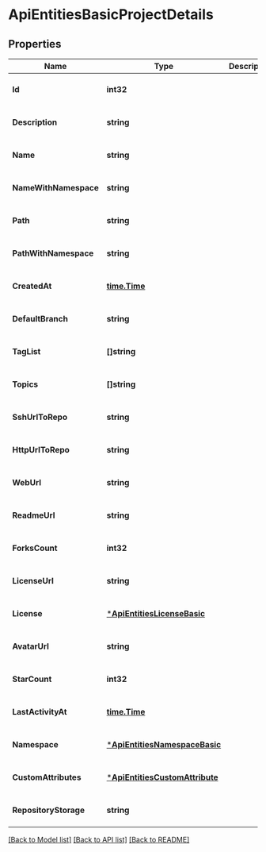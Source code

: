 # ApiEntitiesBasicProjectDetails

## Properties
Name | Type | Description | Notes
------------ | ------------- | ------------- | -------------
**Id** | **int32** |  | [optional] [default to null]
**Description** | **string** |  | [optional] [default to null]
**Name** | **string** |  | [optional] [default to null]
**NameWithNamespace** | **string** |  | [optional] [default to null]
**Path** | **string** |  | [optional] [default to null]
**PathWithNamespace** | **string** |  | [optional] [default to null]
**CreatedAt** | [**time.Time**](time.Time.md) |  | [optional] [default to null]
**DefaultBranch** | **string** |  | [optional] [default to null]
**TagList** | **[]string** |  | [optional] [default to null]
**Topics** | **[]string** |  | [optional] [default to null]
**SshUrlToRepo** | **string** |  | [optional] [default to null]
**HttpUrlToRepo** | **string** |  | [optional] [default to null]
**WebUrl** | **string** |  | [optional] [default to null]
**ReadmeUrl** | **string** |  | [optional] [default to null]
**ForksCount** | **int32** |  | [optional] [default to null]
**LicenseUrl** | **string** |  | [optional] [default to null]
**License** | [***ApiEntitiesLicenseBasic**](API_Entities_LicenseBasic.md) |  | [optional] [default to null]
**AvatarUrl** | **string** |  | [optional] [default to null]
**StarCount** | **int32** |  | [optional] [default to null]
**LastActivityAt** | [**time.Time**](time.Time.md) |  | [optional] [default to null]
**Namespace** | [***ApiEntitiesNamespaceBasic**](API_Entities_NamespaceBasic.md) |  | [optional] [default to null]
**CustomAttributes** | [***ApiEntitiesCustomAttribute**](API_Entities_CustomAttribute.md) |  | [optional] [default to null]
**RepositoryStorage** | **string** |  | [optional] [default to null]

[[Back to Model list]](../README.md#documentation-for-models) [[Back to API list]](../README.md#documentation-for-api-endpoints) [[Back to README]](../README.md)


